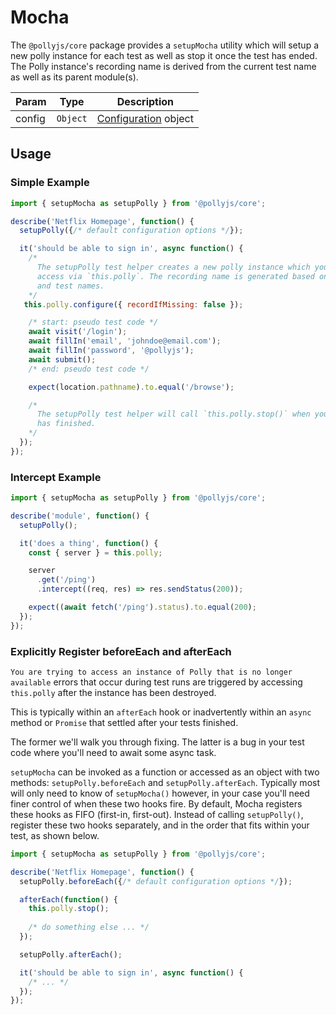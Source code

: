 # Mocha

The `@pollyjs/core` package provides a `setupMocha` utility which will setup
a new polly instance for each test as well as stop it once the test has ended.
The Polly instance's recording name is derived from the current test name as well as its
parent module(s).

| Param | Type | Description |
|  ---  | ---  |     ---     |
| config | `Object` | [Configuration](configuration) object |

## Usage

### Simple Example

```js
import { setupMocha as setupPolly } from '@pollyjs/core';

describe('Netflix Homepage', function() {
  setupPolly({/* default configuration options */});

  it('should be able to sign in', async function() {
    /*
      The setupPolly test helper creates a new polly instance which you can
      access via `this.polly`. The recording name is generated based on the module
      and test names.
    */
   this.polly.configure({ recordIfMissing: false });

    /* start: pseudo test code */
    await visit('/login');
    await fillIn('email', 'johndoe@email.com');
    await fillIn('password', '@pollyjs');
    await submit();
    /* end: pseudo test code */

    expect(location.pathname).to.equal('/browse');

    /*
      The setupPolly test helper will call `this.polly.stop()` when your test
      has finished.
    */
  });
});
```

### Intercept Example

```js
import { setupMocha as setupPolly } from '@pollyjs/core';

describe('module', function() {
  setupPolly();

  it('does a thing', function() {
    const { server } = this.polly;

    server
      .get('/ping')
      .intercept((req, res) => res.sendStatus(200));

    expect((await fetch('/ping').status).to.equal(200);
  });
});
```

### Explicitly Register beforeEach and afterEach

`You are trying to access an instance of Polly that is no longer available` errors that occur during test runs are triggered by accessing `this.polly` after the instance has been destroyed.

This is typically within an `afterEach` hook or inadvertently within an `async` method or `Promise` that settled after your tests finished.

The former we'll walk you through fixing.  The latter is a bug in your test code where you'll need to await some async task.

`setupMocha` can be invoked as a function or accessed as an object with two methods: `setupPolly.beforeEach` and `setupPolly.afterEach`.  Typically most will only need to know of `setupMocha()` however, in your case you'll need finer control of when these two hooks fire.  By default, Mocha registers these hooks as FIFO (first-in, first-out).  Instead of calling `setupPolly()`, register these two hooks separately, and in the order that fits within your test, as shown below.


```js
import { setupMocha as setupPolly } from '@pollyjs/core';

describe('Netflix Homepage', function() {
  setupPolly.beforeEach({/* default configuration options */});

  afterEach(function() {
    this.polly.stop();
    
    /* do something else ... */
  });

  setupPolly.afterEach();

  it('should be able to sign in', async function() {
    /* ... */
  });
});

```